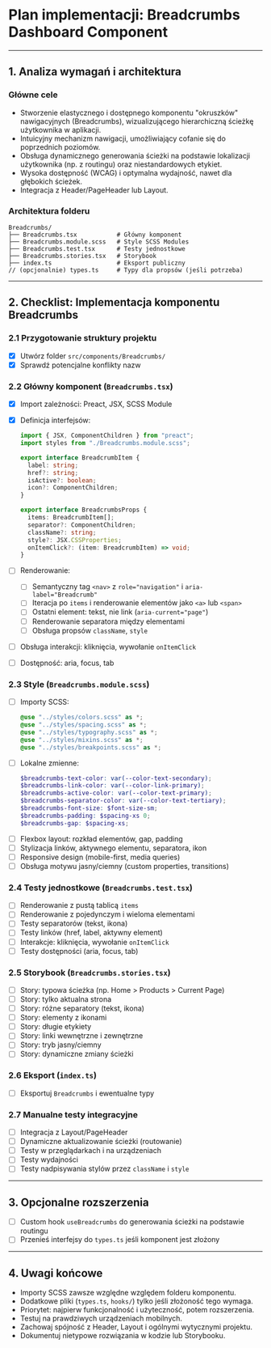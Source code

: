 # Plan implementacji: **Breadcrumbs Dashboard Component**

---

## 1. Analiza wymagań i architektura

### Główne cele

- Stworzenie elastycznego i dostępnego komponentu "okruszków" nawigacyjnych (Breadcrumbs), wizualizującego hierarchiczną ścieżkę użytkownika w aplikacji.
- Intuicyjny mechanizm nawigacji, umożliwiający cofanie się do poprzednich poziomów.
- Obsługa dynamicznego generowania ścieżki na podstawie lokalizacji użytkownika (np. z routingu) oraz niestandardowych etykiet.
- Wysoka dostępność (WCAG) i optymalna wydajność, nawet dla głębokich ścieżek.
- Integracja z Header/PageHeader lub Layout.

### Architektura folderu

```
Breadcrumbs/
├── Breadcrumbs.tsx           # Główny komponent
├── Breadcrumbs.module.scss   # Style SCSS Modules
├── Breadcrumbs.test.tsx      # Testy jednostkowe
├── Breadcrumbs.stories.tsx   # Storybook
├── index.ts                  # Eksport publiczny
// (opcjonalnie) types.ts     # Typy dla propsów (jeśli potrzeba)
```

---

## 2. Checklist: Implementacja komponentu Breadcrumbs

### 2.1 Przygotowanie struktury projektu

- [x] Utwórz folder `src/components/Breadcrumbs/`
- [x] Sprawdź potencjalne konflikty nazw

### 2.2 Główny komponent (`Breadcrumbs.tsx`)

- [x] Import zależności: Preact, JSX, SCSS Module
- [x] Definicja interfejsów:

  ```ts
  import { JSX, ComponentChildren } from "preact";
  import styles from "./Breadcrumbs.module.scss";

  export interface BreadcrumbItem {
    label: string;
    href?: string;
    isActive?: boolean;
    icon?: ComponentChildren;
  }

  export interface BreadcrumbsProps {
    items: BreadcrumbItem[];
    separator?: ComponentChildren;
    className?: string;
    style?: JSX.CSSProperties;
    onItemClick?: (item: BreadcrumbItem) => void;
  }
  ```

- [ ] Renderowanie:
  - [ ] Semantyczny tag `<nav>` z `role="navigation"` i `aria-label="Breadcrumb"`
  - [ ] Iteracja po `items` i renderowanie elementów jako `<a>` lub `<span>`
  - [ ] Ostatni element: tekst, nie link (`aria-current="page"`)
  - [ ] Renderowanie separatora między elementami
  - [ ] Obsługa propsów `className`, `style`
- [ ] Obsługa interakcji: kliknięcia, wywołanie `onItemClick`
- [ ] Dostępność: aria, focus, tab

### 2.3 Style (`Breadcrumbs.module.scss`)

- [ ] Importy SCSS:
  ```scss
  @use "../styles/colors.scss" as *;
  @use "../styles/spacing.scss" as *;
  @use "../styles/typography.scss" as *;
  @use "../styles/mixins.scss" as *;
  @use "../styles/breakpoints.scss" as *;
  ```
- [ ] Lokalne zmienne:
  ```scss
  $breadcrumbs-text-color: var(--color-text-secondary);
  $breadcrumbs-link-color: var(--color-link-primary);
  $breadcrumbs-active-color: var(--color-text-primary);
  $breadcrumbs-separator-color: var(--color-text-tertiary);
  $breadcrumbs-font-size: $font-size-sm;
  $breadcrumbs-padding: $spacing-xs 0;
  $breadcrumbs-gap: $spacing-xs;
  ```
- [ ] Flexbox layout: rozkład elementów, gap, padding
- [ ] Stylizacja linków, aktywnego elementu, separatora, ikon
- [ ] Responsive design (mobile-first, media queries)
- [ ] Obsługa motywu jasny/ciemny (custom properties, transitions)

### 2.4 Testy jednostkowe (`Breadcrumbs.test.tsx`)

- [ ] Renderowanie z pustą tablicą `items`
- [ ] Renderowanie z pojedynczym i wieloma elementami
- [ ] Testy separatorów (tekst, ikona)
- [ ] Testy linków (href, label, aktywny element)
- [ ] Interakcje: kliknięcia, wywołanie `onItemClick`
- [ ] Testy dostępności (aria, focus, tab)

### 2.5 Storybook (`Breadcrumbs.stories.tsx`)

- [ ] Story: typowa ścieżka (np. Home > Products > Current Page)
- [ ] Story: tylko aktualna strona
- [ ] Story: różne separatory (tekst, ikona)
- [ ] Story: elementy z ikonami
- [ ] Story: długie etykiety
- [ ] Story: linki wewnętrzne i zewnętrzne
- [ ] Story: tryb jasny/ciemny
- [ ] Story: dynamiczne zmiany ścieżki

### 2.6 Eksport (`index.ts`)

- [ ] Eksportuj `Breadcrumbs` i ewentualne typy

### 2.7 Manualne testy integracyjne

- [ ] Integracja z Layout/PageHeader
- [ ] Dynamiczne aktualizowanie ścieżki (routowanie)
- [ ] Testy w przeglądarkach i na urządzeniach
- [ ] Testy wydajności
- [ ] Testy nadpisywania stylów przez `className` i `style`

---

## 3. Opcjonalne rozszerzenia

- [ ] Custom hook `useBreadcrumbs` do generowania ścieżki na podstawie routingu
- [ ] Przenieś interfejsy do `types.ts` jeśli komponent jest złożony

---

## 4. Uwagi końcowe

- Importy SCSS zawsze względne względem folderu komponentu.
- Dodatkowe pliki (`types.ts`, `hooks/`) tylko jeśli złożoność tego wymaga.
- Priorytet: najpierw funkcjonalność i użyteczność, potem rozszerzenia.
- Testuj na prawdziwych urządzeniach mobilnych.
- Zachowaj spójność z Header, Layout i ogólnymi wytycznymi projektu.
- Dokumentuj nietypowe rozwiązania w kodzie lub Storybooku.

